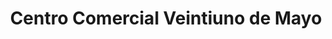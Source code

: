 ---
title: "Centro Comercial Veintiuno de Mayo"
url: /concepcion/centro-comercial-veintiuno-de-mayo/
shop: Einkaufszentrum
---
